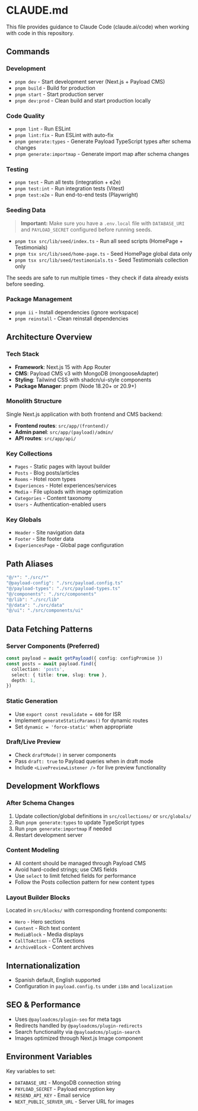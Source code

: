 # CLAUDE.md

This file provides guidance to Claude Code (claude.ai/code) when working with code in this repository.

## Commands

### Development
- `pnpm dev` - Start development server (Next.js + Payload CMS)
- `pnpm build` - Build for production
- `pnpm start` - Start production server
- `pnpm dev:prod` - Clean build and start production locally

### Code Quality
- `pnpm lint` - Run ESLint
- `pnpm lint:fix` - Run ESLint with auto-fix
- `pnpm generate:types` - Generate Payload TypeScript types after schema changes
- `pnpm generate:importmap` - Generate import map after schema changes

### Testing
- `pnpm test` - Run all tests (integration + e2e)
- `pnpm test:int` - Run integration tests (Vitest)
- `pnpm test:e2e` - Run end-to-end tests (Playwright)

### Seeding Data
> **Important:** Make sure you have a `.env.local` file with `DATABASE_URI` and `PAYLOAD_SECRET` configured before running seeds.

- `pnpm tsx src/lib/seed/index.ts` - Run all seed scripts (HomePage + Testimonials)
- `pnpm tsx src/lib/seed/home-page.ts` - Seed HomePage global data only  
- `pnpm tsx src/lib/seed/testimonials.ts` - Seed Testimonials collection only

The seeds are safe to run multiple times - they check if data already exists before seeding.

### Package Management
- `pnpm ii` - Install dependencies (ignore workspace)
- `pnpm reinstall` - Clean reinstall dependencies

## Architecture Overview

### Tech Stack
- **Framework**: Next.js 15 with App Router
- **CMS**: Payload CMS v3 with MongoDB (mongooseAdapter)
- **Styling**: Tailwind CSS with shadcn/ui-style components
- **Package Manager**: pnpm (Node 18.20+ or 20.9+)

### Monolith Structure
Single Next.js application with both frontend and CMS backend:
- **Frontend routes**: `src/app/(frontend)/`
- **Admin panel**: `src/app/(payload)/admin/`
- **API routes**: `src/app/api/`

### Key Collections
- `Pages` - Static pages with layout builder
- `Posts` - Blog posts/articles
- `Rooms` - Hotel room types
- `Experiences` - Hotel experiences/services
- `Media` - File uploads with image optimization
- `Categories` - Content taxonomy
- `Users` - Authentication-enabled users

### Key Globals
- `Header` - Site navigation data
- `Footer` - Site footer data
- `ExperiencesPage` - Global page configuration

## Path Aliases
```typescript
"@/*": "./src/*"
"@payload-config": "./src/payload.config.ts"
"@/payload-types": "./src/payload-types.ts"
"@/components": "./src/components"
"@/lib": "./src/lib"
"@/data": "./src/data"
"@/ui": "./src/components/ui"
```

## Data Fetching Patterns

### Server Components (Preferred)
```typescript
const payload = await getPayload({ config: configPromise })
const posts = await payload.find({
  collection: 'posts',
  select: { title: true, slug: true },
  depth: 1,
})
```

### Static Generation
- Use `export const revalidate = 600` for ISR
- Implement `generateStaticParams()` for dynamic routes
- Set `dynamic = 'force-static'` when appropriate

### Draft/Live Preview
- Check `draftMode()` in server components
- Pass `draft: true` to Payload queries when in draft mode
- Include `<LivePreviewListener />` for live preview functionality

## Development Workflows

### After Schema Changes
1. Update collection/global definitions in `src/collections/` or `src/globals/`
2. Run `pnpm generate:types` to update TypeScript types
3. Run `pnpm generate:importmap` if needed
4. Restart development server

### Content Modeling
- All content should be managed through Payload CMS
- Avoid hard-coded strings; use CMS fields
- Use `select` to limit fetched fields for performance
- Follow the Posts collection pattern for new content types

### Layout Builder Blocks
Located in `src/blocks/` with corresponding frontend components:
- `Hero` - Hero sections
- `Content` - Rich text content
- `MediaBlock` - Media displays
- `CallToAction` - CTA sections
- `ArchiveBlock` - Content archives

## Internationalization
- Spanish default, English supported
- Configuration in `payload.config.ts` under `i18n` and `localization`

## SEO & Performance
- Uses `@payloadcms/plugin-seo` for meta tags
- Redirects handled by `@payloadcms/plugin-redirects`
- Search functionality via `@payloadcms/plugin-search`
- Images optimized through Next.js Image component

## Environment Variables
Key variables to set:
- `DATABASE_URI` - MongoDB connection string
- `PAYLOAD_SECRET` - Payload encryption key
- `RESEND_API_KEY` - Email service
- `NEXT_PUBLIC_SERVER_URL` - Server URL for images